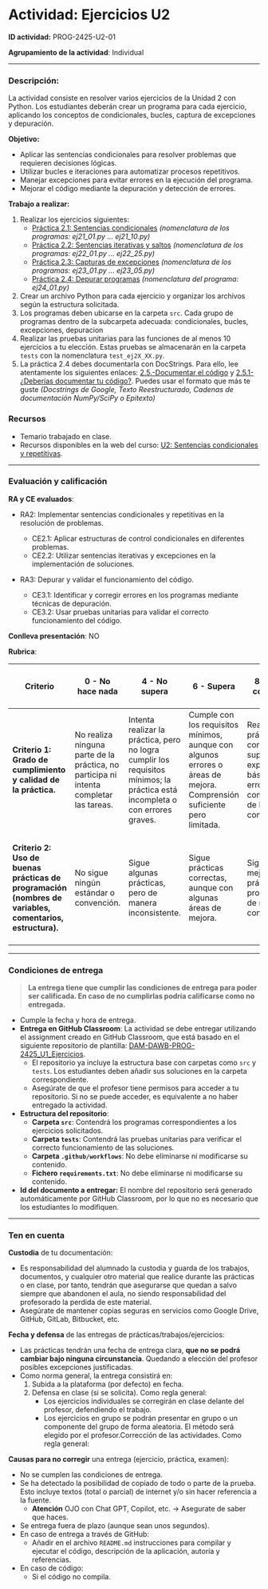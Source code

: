# Actividad: **Ejercicios U2**

**ID actividad:** PROG-2425-U2-01

**Agrupamiento de la actividad**: Individual

---

### Descripción:

La actividad consiste en resolver varios ejercicios de la Unidad 2 con Python. Los estudiantes deberán crear un programa para cada ejercicio, aplicando los conceptos de condicionales, bucles, captura de excepciones y depuración.

**Objetivo:**

- Aplicar las sentencias condicionales para resolver problemas que requieren decisiones lógicas.
- Utilizar bucles e iteraciones para automatizar procesos repetitivos.
- Manejar excepciones para evitar errores en la ejecución del programa.
- Mejorar el código mediante la depuración y detección de errores.

**Trabajo a realizar:**

1. Realizar los ejercicios siguientes:
   - [Práctica 2.1: Sentencias condicionales](https://revilofe.github.io/section1/u02/practica/PROG-U2.-Practica001/) *(nomenclatura de los programas: ej21_01.py ... ej21_10.py)*
   - [Práctica 2.2: Sentencias iterativas y saltos](https://revilofe.github.io/section1/u02/practica/PROG-U2.-Practica002/) *(nomenclatura de los programas: ej22_01.py ... ej22_25.py)*
   - [Práctica 2.3: Capturas de excepciones](https://revilofe.github.io/section1/u02/practica/PROG-U2.-Practica003/) *(nomenclatura de los programas: ej23_01.py ... ej23_05.py)*
   - [Práctica 2.4: Depurar programas](https://revilofe.github.io/section1/u02/practica/PROG-U2.-Practica004/) *(nomenclatura del programa: ej24_01.py)*
3. Crear un archivo Python para cada ejercicio y organizar los archivos según la estructura solicitada.
4. Los programas deben ubicarse en la carpeta `src`. Cada grupo de programas dentro de la subcarpeta adecuada: condicionales, bucles, excepciones, depuracion
5. Realizar las pruebas unitarias para las funciones de al menos 10 ejercicios a tu elección. Estas pruebas se almacenarán en la carpeta `tests` con la nomenclatura `test_ej2X_XX.py`.
6. La práctica 2.4 debes documentarla con DocStrings. Para ello, lee atentamente los siguientes enlaces: [2.5.-Documentar el código](https://revilofe.github.io/section1/u02/teoria/PROG-U2.5.-Documentar/) y [2.5.1-¿Deberías documentar tu código?](https://revilofe.github.io/section1/u02/teoria/PROG-U2.5.1.-DeberiasDocumentar/). Puedes usar el formato que más te guste *(Docstrings de Google, Texto Reestructurado, Cadenas de documentación NumPy/SciPy o Epitexto)*

### Recursos

- Temario trabajado en clase.
- Recursos disponibles en la web del curso: [U2: Sentencias condicionales y repetitivas](https://revilofe.github.io/section1/u02/).

---

### Evaluación y calificación

**RA y CE evaluados**: 

- RA2: Implementar sentencias condicionales y repetitivas en la resolución de problemas.
   - CE2.1: Aplicar estructuras de control condicionales en diferentes problemas.
   - CE2.2: Utilizar sentencias iterativas y excepciones en la implementación de soluciones.

- RA3: Depurar y validar el funcionamiento del código.
   - CE3.1: Identificar y corregir errores en los programas mediante técnicas de depuración.
   - CE3.2: Usar pruebas unitarias para validar el correcto funcionamiento del código.

**Conlleva presentación**: NO

**Rubrica**:

| **Criterio** | **0 - No hace nada** | **4 - No supera** | **6 - Supera** | **8 - Supera con notable** | **10 - Lo hace por encima de lo exigido** |
| --- | --- | --- | --- | --- | --- |
| **Criterio 1: Grado de cumplimiento y calidad de la práctica.** | No realiza ninguna parte de la práctica, no participa ni intenta completar las tareas. | Intenta realizar la práctica, pero no logra cumplir los requisitos mínimos; la práctica está incompleta o con errores graves. | Cumple con los requisitos mínimos, aunque con algunos errores o áreas de mejora. Comprensión suficiente pero limitada. | Realiza la práctica correctamente, superando las expectativas básicas. Pocos errores, buena comprensión de los conceptos. | Realiza la práctica de manera excepcional, con aportaciones originales. Sin errores y demuestra una comprensión profunda. |
| **Criterio 2: Uso de buenas prácticas de programación (nombres de variables, comentarios, estructura).** | No sigue ningún estándar o convención. | Sigue algunas prácticas, pero de manera inconsistente. | Sigue prácticas correctas, aunque con algunas áreas de mejora. | Sigue las mejores prácticas de programación de manera consistente. | Sigue de manera rigurosa las mejores prácticas y además aporta claridad y legibilidad extra al código. |

---

### Condiciones de entrega

> **La entrega tiene que cumplir las condiciones de entrega para poder ser calificada. En caso de no cumplirlas podría calificarse como no entregada.**

- Cumple la fecha y hora de entrega.
- **Entrega en GitHub Classroom**: La actividad se debe entregar utilizando el assignment creado en GitHub Classroom, que está basado en el siguiente repositorio de plantilla: [DAM-DAWB-PROG-2425_U1_Ejercicios](https://github.com/dcanoIESRafaelAlberti/DAM-DAWB-PROG-2425_U1_Ejercicios).
  - El repositorio ya incluye la estructura base con carpetas como `src` y `tests`. Los estudiantes deben añadir sus soluciones en la carpeta correspondiente.
  - Asegúrate de que el profesor tiene permisos para acceder a tu repositorio. Si no se puede acceder, es equivalente a no haber entregado la actividad.
- **Estructura del repositorio**:
    - **Carpeta `src`**: Contendrá los programas correspondientes a los ejercicios solicitados.
    - **Carpeta `tests`**: Contendrá las pruebas unitarias para verificar el correcto funcionamiento de las soluciones.
    - **Carpeta `.github/workflows`**: No debe eliminarse ni modificarse su contenido.
    - **Fichero `requirements.txt`**: No debe eliminarse ni modificarse su contenido.
- **Id del documento a entregar:** El nombre del repositorio será generado automáticamente por GitHub Classroom, por lo que no es necesario que los estudiantes lo modifiquen.

---

### Ten en cuenta

**Custodia** de tu documentación:

- Es responsabilidad del alumnado la custodia y guarda de los trabajos, documentos, y cualquier otro material que realice durante las prácticas o en clase, por tanto, tendrán que asegurarse que quedan a salvo siempre que abandonen el aula, no siendo responsabilidad del profesorado la perdida de este material.
- Asegúrate de mantener copias seguras en servicios como Google Drive, GitHub, GitLab, Bitbucket, etc.

**Fecha y defensa** de las entregas de prácticas/trabajos/ejercicios:

- Las prácticas tendrán una fecha de entrega clara, **que no se podrá cambiar bajo ninguna circunstancia**. Quedando a elección del profesor posibles excepciones justificadas.
- Como norma general, la entrega consistirá en:
    1. Subida a la plataforma (por defecto) en fecha.
    2. Defensa en clase (si se solicita). Como regla general:
        - Los ejercicios individuales se corregirán en clase delante del profesor, defendiendo el trabajo.
        - Los ejercicios en grupo se podrán presentar en grupo o un componente del grupo de forma aleatoria. El método será elegido por el profesor.Corrección de las actividades. Como regla general:

**Causas para no corregir** una entrega (ejercicio, práctica, examen):

- No se cumplen las condiciones de entrega.
- Se ha detectado la posibilidad de copiado de todo o parte de la prueba. Esto incluye textos (total o parcial) de internet y/o sin hacer referencia a la fuente.
    - **Atención** OJO con Chat GPT, Copilot, etc. -> Asegurate de saber que haces.
- Se entrega fuera de plazo (aunque sean unos segundos).
- En caso de entrega a través de GitHub:
    - Añadir en el archivo `README.md` instrucciones para compilar y ejecutar el código, descripción de la aplicación, autoría y referencias.
- En caso de código:
    - Si el código no compila.

